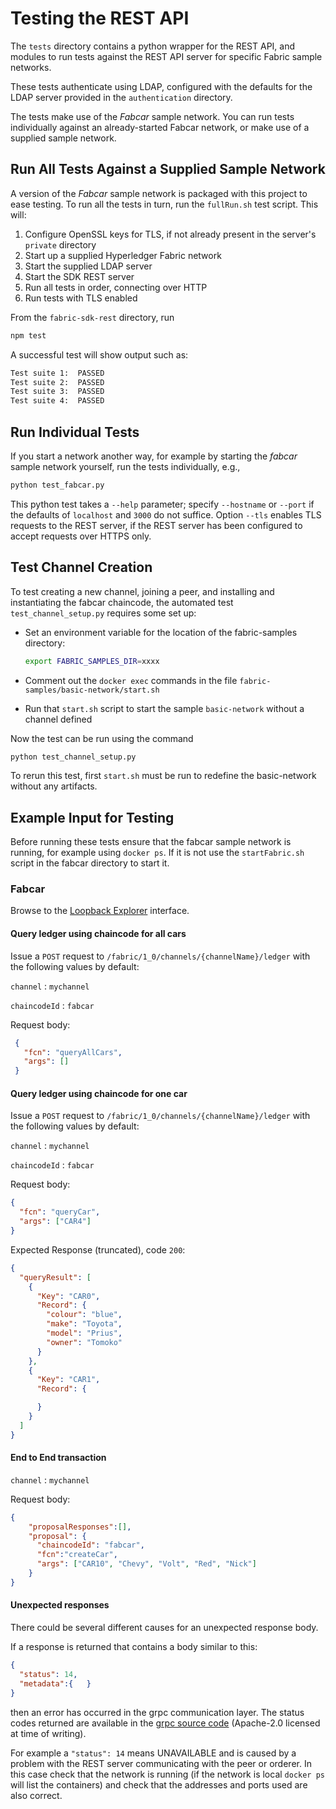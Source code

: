 # Testing the REST API
The `tests` directory contains a python wrapper for the REST API, and
modules to run tests against the REST API server for specific Fabric
sample networks.

These tests authenticate using LDAP, configured with the defaults for
the LDAP server provided in the `authentication` directory.

The tests make use of the _Fabcar_ sample network. You can run tests
individually against an already-started Fabcar network, or make use of
a supplied sample network.


## Run All Tests Against a Supplied Sample Network
A version of the _Fabcar_ sample network is packaged with this project
to ease testing. To run all the tests in turn, run the `fullRun.sh`
test script. This will:

1. Configure OpenSSL keys for TLS, if not already present in the
   server's `private` directory
2. Start up a supplied Hyperledger Fabric network
3. Start the supplied LDAP server
4. Start the SDK REST server
5. Run all tests in order, connecting over HTTP
6. Run tests with TLS enabled

From the `fabric-sdk-rest` directory, run

```bash
npm test
```

A successful test will show output such as:

```bash
Test suite 1:  PASSED
Test suite 2:  PASSED
Test suite 3:  PASSED
Test suite 4:  PASSED
```


## Run Individual Tests
If you start a network another way, for example by starting the
_fabcar_ sample network yourself, run the tests individually, e.g.,

```bash
python test_fabcar.py
```

This python test takes a `--help` parameter; specify `--hostname` or
`--port` if the defaults of `localhost` and `3000` do not
suffice. Option `--tls` enables TLS requests to the REST server, if
the REST server has been configured to accept requests over HTTPS
only.


## Test Channel Creation
To test creating a new channel, joining a peer, and installing and
instantiating the fabcar chaincode, the automated test
`test_channel_setup.py` requires some set up:

- Set an environment variable for the location of the fabric-samples
directory:

  ```bash
  export FABRIC_SAMPLES_DIR=xxxx
  ```

- Comment out the `docker exec` commands in the file
  `fabric-samples/basic-network/start.sh`
- Run that `start.sh` script to start the sample `basic-network`
  without a channel defined

Now the test can be run using the command

```bash
python test_channel_setup.py
```

To rerun this test, first `start.sh` must be run to redefine the
basic-network without any artifacts.


## Example Input for Testing
Before running these tests ensure that the fabcar sample network is
running, for example using `docker ps`. If it is not use the
`startFabric.sh` script in the fabcar directory to start it.


### Fabcar
Browse to the [Loopback Explorer][explorer] interface.


#### Query ledger using chaincode for all cars
Issue a `POST` request to `/fabric/1_0/channels/{channelName}/ledger` with the following
values by default:

`channel`
: `mychannel`

`chaincodeId`
: `fabcar`

Request body:
```json
 {
   "fcn": "queryAllCars",
   "args": []
 }
 ```


#### Query ledger using chaincode for one car
Issue a `POST` request to `/fabric/1_0/channels/{channelName}/ledger` with the following
values by default:

`channel`
: `mychannel`

`chaincodeId`
: `fabcar`

Request body:
```json
{
  "fcn": "queryCar",
  "args": ["CAR4"]
}
```

Expected Response (truncated), code `200`:
```json
{
  "queryResult": [
    {
      "Key": "CAR0",
      "Record": {
        "colour": "blue",
        "make": "Toyota",
        "model": "Prius",
        "owner": "Tomoko"
      }
    },
    {
      "Key": "CAR1",
      "Record": {

      }
    }
  ]
}
```

<!-- ### Propose a transaction
`channel`
: `mychannel`

Request body
: `{"proposal":{"chaincodeId": "fabcar", "fcn": "createCar", "args": ["CAR10", "Chevy",
  "Volt", "Red", "Nick"]}}`

__Passing the response from this on to the transaction end point will not work at this
time, it requires session management or new SDK functionality to be implemented__ -->


#### End to End transaction
`channel`
: `mychannel`

Request body:
```json
{
    "proposalResponses":[],
    "proposal": {
      "chaincodeId": "fabcar",
      "fcn":"createCar",
      "args": ["CAR10", "Chevy", "Volt", "Red", "Nick"]
    }
}
```


#### Unexpected responses
There could be several different causes for an unexpected response body.

If a response is returned that contains a body similar to this:

```json
{
  "status": 14,
  "metadata":{   }
}
```

then an error has occurred in the grpc communication layer. The status
codes returned are available in the [grpc source code][grpc]
(Apache-2.0 licensed at time of writing).


For example a `"status": 14` means UNAVAILABLE and is caused by a
problem with the REST server communicating with the peer or
orderer. In this case check that the network is running (if the
network is local `docker ps` will list the containers) and check that
the addresses and ports used are also correct.




[explorer]: http://0.0.0.0:3000/explorer/
[grpc]: https://github.com/grpc/grpc-node/blob/master/packages/grpc-native-core/src/constants.js
